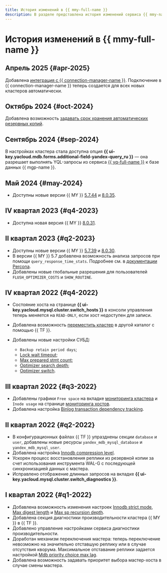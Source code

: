 ```yaml
---
title: История изменений в {{ mmy-full-name }}
description: В разделе представлена история изменений сервиса {{ mmy-name }}.
---
```


# История изменений в {{ mmy-full-name }}

## Апрель 2025 {#apr-2025}

Добавлена [интеграция с {{ connection-manager-name }}](operations/update.md#conn-man). Подключение в {{ connection-manager-name }} теперь создается для всех новых кластеров автоматически.

## Октябрь 2024 {#oct-2024}

Добавлена возможность [задавать срок хранения автоматических резервных копий](operations/cluster-backups.md#set-backup-retain).


## Сентябрь 2024 {#sep-2024}

В настройках кластера стала доступна опция **{{ ui-key.yacloud.mdb.forms.additional-field-yandex-query_ru }}** — она разрешает выполнять YQL-запросы из сервиса [{{ yq-full-name }}](../query/concepts/index.md) к базе данных {{ mgp-name }}.


## Май 2024 {#may-2024}

* Доступны новые версии {{ MY }} [5.7.44](https://dev.mysql.com/doc/relnotes/mysql/5.7/en/news-5-7-44.html) и [8.0.35](https://dev.mysql.com/doc/relnotes/mysql/8.0/en/news-8-0-35.html).

## IV квартал 2023 {#q4-2023}

* Доступна новая версия {{ MY }} [8.0.31](https://dev.mysql.com/doc/relnotes/mysql/8.0/en/news-8-0-31.html).

## II квартал 2023 {#q2-2023}

* Доступны новые версии {{ MY }} [5.7.39](https://dev.mysql.com/doc/relnotes/mysql/5.7/en/news-5-7-39.html) и [8.0.30](https://dev.mysql.com/doc/relnotes/mysql/8.0/en/news-8-0-30.html).
* В версии {{ MY }} 5.7 добавлена возможность анализа запросов при помощи `query_response_time_stats`. Подробнее см. в [документации Percona](https://docs.percona.com/percona-server/5.7/diagnostics/response_time_distribution.html).
* Добавлены новые глобальные разрешения для пользователей `FLUSH_OPTIMIZER_COSTS` и `SHOW_ROUTINE`.

## IV квартал 2022 {#q4-2022}

* Состояние хоста на странице **{{ ui-key.yacloud.mysql.cluster.switch_hosts }}** в консоли управления теперь меняется на `READ-ONLY`, если хост недоступен для записи.
* Добавлена возможность [переместить кластер](operations/update.md#move-cluster) в другой каталог с помощью {{ TF }}.
* Добавлены новые настройки СУБД:

  * `Backup retain period days`;
  * [Lock wait timeout](./concepts/settings-list.md#setting-lock-wait-timeout);
  * [Max prepared stmt count](./concepts/settings-list.md#setting-max-prepared-stmt-count);
  * [Optimizer search depth](./concepts/settings-list.md#setting-optimizer-search-depth);
  * [Optimizer switch](./concepts/settings-list.md#setting-optimizer-switch).

## III квартал 2022 {#q3-2022}

* Добавлены графики `Free space` на вкладке [мониторинга кластера](operations/monitoring.md#monitoring-cluster) и `Inode usage` на странице [мониторинга хостов](operations/monitoring.md#monitoring-hosts).
* Добавлена настройка [Binlog transaction dependency tracking](concepts/settings-list.md#setting-binlog-transaction-dependency-tracking).

## II квартал 2022 {#q2-2022}

* В конфигурационных файлах {{ TF }} упразднены секции `database` и `user`, добавлены новые ресурсы `yandex_mdb_mysql_database` и `yandex_mdb_mysql_user`.
* Добавлена настройка [Innodb compression level](concepts/settings-list.md#setting-innodb-compression-level).
* Ускорен процесс восстановления реплики из резервной копии за счет использования инструмента WAL-G с последующей синхронизацией данных с мастера.
* Исправлено отображение длинных запросов на вкладке **{{ ui-key.yacloud.mysql.cluster.switch_diagnostics }}**.

## I квартал 2022 {#q1-2022}

* Добавлена возможность изменения настроек [Innodb strict mode](concepts/settings-list.md#setting-strict-mode), [Max digest length](concepts/settings-list.md#setting-max-digest-length) и [Max sp recursion depth](concepts/settings-list.md#setting-max-sp-recursion-depth).
* Добавлена секция диагностики производительности кластера {{ MY }} в {{ TF }}.
* Добавлено управление настройками сервиса диагностики производительности.
* Доработан механизм переключения мастера: теперь переключение невозможно на значительно отставшую реплику или в случае отсутствия кворума. Максимальное отставание реплики задается настройкой [Mdb priority choice max lag](concepts/settings-list.md#setting-mdb-priority-choice-max-lag).
* Добавлена возможность задавать приоритет выбора мастер-хоста в случае смены мастера.
